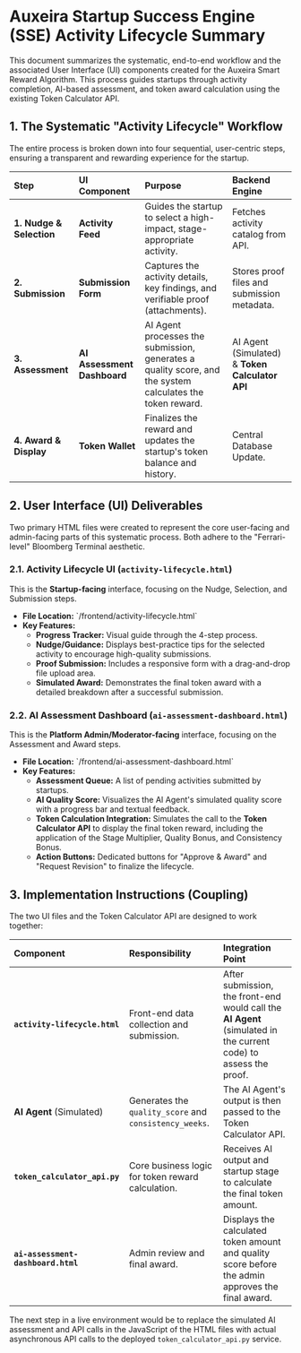 # Auxeira Startup Success Engine (SSE) Activity Lifecycle Summary

This document summarizes the systematic, end-to-end workflow and the associated User Interface (UI) components created for the Auxeira Smart Reward Algorithm. This process guides startups through activity completion, AI-based assessment, and token award calculation using the existing Token Calculator API.

## 1. The Systematic "Activity Lifecycle" Workflow

The entire process is broken down into four sequential, user-centric steps, ensuring a transparent and rewarding experience for the startup.

| Step | UI Component | Purpose | Backend Engine |
| :--- | :--- | :--- | :--- |
| **1. Nudge & Selection** | **Activity Feed** | Guides the startup to select a high-impact, stage-appropriate activity. | Fetches activity catalog from API. |
| **2. Submission** | **Submission Form** | Captures the activity details, key findings, and verifiable proof (attachments). | Stores proof files and submission metadata. |
| **3. Assessment** | **AI Assessment Dashboard** | AI Agent processes the submission, generates a quality score, and the system calculates the token reward. | AI Agent (Simulated) & **Token Calculator API** |
| **4. Award & Display** | **Token Wallet** | Finalizes the reward and updates the startup's token balance and history. | Central Database Update. |

## 2. User Interface (UI) Deliverables

Two primary HTML files were created to represent the core user-facing and admin-facing parts of this systematic process. Both adhere to the "Ferrari-level" Bloomberg Terminal aesthetic.

### 2.1. Activity Lifecycle UI (`activity-lifecycle.html`)

This is the **Startup-facing** interface, focusing on the Nudge, Selection, and Submission steps.

*   **File Location:** \`/frontend/activity-lifecycle.html\`
*   **Key Features:**
    *   **Progress Tracker:** Visual guide through the 4-step process.
    *   **Nudge/Guidance:** Displays best-practice tips for the selected activity to encourage high-quality submissions.
    *   **Proof Submission:** Includes a responsive form with a drag-and-drop file upload area.
    *   **Simulated Award:** Demonstrates the final token award with a detailed breakdown after a successful submission.

### 2.2. AI Assessment Dashboard (`ai-assessment-dashboard.html`)

This is the **Platform Admin/Moderator-facing** interface, focusing on the Assessment and Award steps.

*   **File Location:** \`/frontend/ai-assessment-dashboard.html\`
*   **Key Features:**
    *   **Assessment Queue:** A list of pending activities submitted by startups.
    *   **AI Quality Score:** Visualizes the AI Agent's simulated quality score with a progress bar and textual feedback.
    *   **Token Calculation Integration:** Simulates the call to the **Token Calculator API** to display the final token reward, including the application of the Stage Multiplier, Quality Bonus, and Consistency Bonus.
    *   **Action Buttons:** Dedicated buttons for "Approve & Award" and "Request Revision" to finalize the lifecycle.

## 3. Implementation Instructions (Coupling)

The two UI files and the Token Calculator API are designed to work together:

| Component | Responsibility | Integration Point |
| :--- | :--- | :--- |
| **`activity-lifecycle.html`** | Front-end data collection and submission. | After submission, the front-end would call the **AI Agent** (simulated in the current code) to assess the proof. |
| **AI Agent** (Simulated) | Generates the `quality_score` and `consistency_weeks`. | The AI Agent's output is then passed to the Token Calculator API. |
| **`token_calculator_api.py`** | Core business logic for token reward calculation. | Receives AI output and startup stage to calculate the final token amount. |
| **`ai-assessment-dashboard.html`** | Admin review and final award. | Displays the calculated token amount and quality score before the admin approves the final award. |

The next step in a live environment would be to replace the simulated AI assessment and API calls in the JavaScript of the HTML files with actual asynchronous API calls to the deployed `token_calculator_api.py` service.

